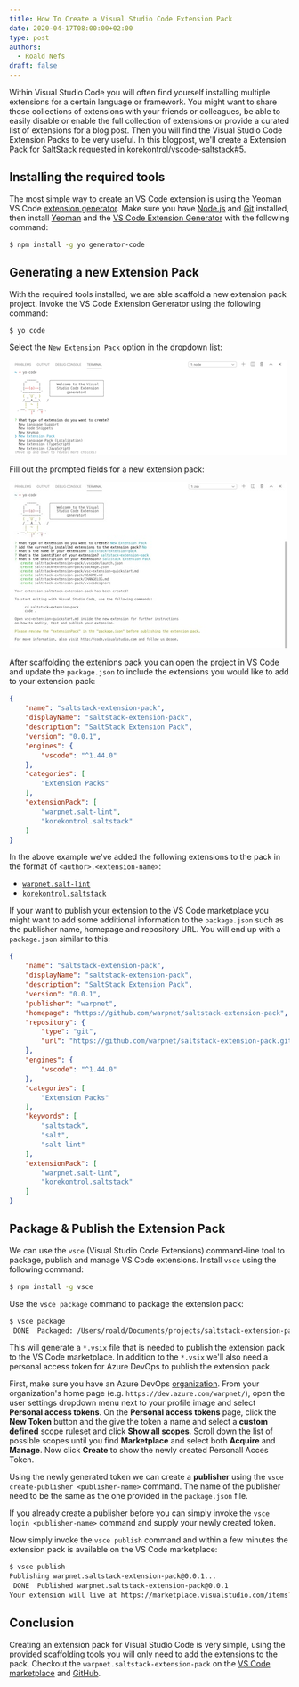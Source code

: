 ```yaml
---
title: How To Create a Visual Studio Code Extension Pack
date: 2020-04-17T08:00:00+02:00
type: post
authors:
  - Roald Nefs
draft: false
---
```


Within Visual Studio Code you will often find yourself installing multiple extensions for a certain language or framework. You might want to share those collections of extensions with your friends or colleagues, be able to easily disable or enable the full collection of extensions or provide a curated list of extensions for a blog post. Then you will find the Visual Studio Code Extension Packs to be very useful. In this blogpost, we'll create a Extension Pack for SaltStack requested in [korekontrol/vscode-saltstack#5](https://github.com/korekontrol/vscode-saltstack/issues/5).

## Installing the required tools

The most simple way to create an VS Code extension is using the Yeoman VS Code [extension generator](https://code.visualstudio.com/docs/extensions/yocode). Make sure you have [Node.js](https://nodejs.org/en/) and [Git](https://git-scm.com/) installed, then install [Yeoman](http://yeoman.io/) and the [VS Code Extension Generator](https://www.npmjs.com/package/generator-code) with the following command:

```bash
$ npm install -g yo generator-code
```

## Generating a new Extension Pack

With the required tools installed, we are able scaffold a new extension pack project. Invoke the VS Code Extension Generator using the following command:

```bash
$ yo code
```

Select the `New Extension Pack` option in the dropdown list:

![Yeoman](/images/posts/2020/04/17/vscode_01.png)

Fill out the prompted fields for a new extension pack:

![Yeoman](/images/posts/2020/04/17/vscode_02.jpg)

After scaffolding the extenions pack you can open the project in VS Code and update the `package.json` to include the extensions you would like to add to your extension pack:

```json
{
    "name": "saltstack-extension-pack",
    "displayName": "saltstack-extension-pack",
    "description": "SaltStack Extension Pack",
    "version": "0.0.1",
    "engines": {
        "vscode": "^1.44.0"
    },
    "categories": [
        "Extension Packs"
    ],
    "extensionPack": [ 
        "warpnet.salt-lint",
        "korekontrol.saltstack"
    ]
}
```

In the above example we've added the following extensions to the pack in the format of `<author>.<extension-name>`:

- [`warpnet.salt-lint`](https://marketplace.visualstudio.com/items?itemName=warpnet.salt-lint)
- [`korekontrol.saltstack`](https://marketplace.visualstudio.com/items?itemName=korekontrol.saltstack)

If your want to publish your extension to the VS Code marketplace you might want to add some additional information to the `package.json` such as the publisher name, homepage and repository URL. You will end up with a `package.json` similar to this:

```json
{
    "name": "saltstack-extension-pack",
    "displayName": "saltstack-extension-pack",
    "description": "SaltStack Extension Pack",
    "version": "0.0.1",
    "publisher": "warpnet",
    "homepage": "https://github.com/warpnet/saltstack-extension-pack",
	"repository": {
		"type": "git",
		"url": "https://github.com/warpnet/saltstack-extension-pack.git"
	},
    "engines": {
        "vscode": "^1.44.0"
    },
    "categories": [
        "Extension Packs"
    ],
    "keywords": [
		"saltstack",
		"salt",
		"salt-lint"
	],
    "extensionPack": [ 
        "warpnet.salt-lint",
        "korekontrol.saltstack"
    ]
}
```

## Package & Publish the Extension Pack

We can use the `vsce` (Visual Studio Code Extensions) command-line tool to package, publish and manage VS Code extensions. Install `vsce` using the following command:

```bash
$ npm install -g vsce
```

Use the `vsce package` command to package the extension pack:

```bash
$ vsce package
 DONE  Packaged: /Users/roald/Documents/projects/saltstack-extension-pack/saltstack-extension-pack-0.0.1.vsix (6 files, 3.08KB)
```

This will generate a `*.vsix` file that is needed to publish the extension pack to the VS Code marketplace. In addition to the `*.vsix` we'll also need a personal access token for Azure DevOps to publish the extension pack.

First, make sure you have an Azure DevOps [organization](https://docs.microsoft.com/azure/devops/organizations/accounts/create-organization-msa-or-work-student). From your organization's home page (e.g. `https://dev.azure.com/warpnet/`), open the user settings dropdown menu next to your profile image and select **Personal access tokens**. On the **Personal access tokens** page, click the **New Token** button and the give the token a name and select a **custom defined** scope ruleset and click **Show all scopes**. Scroll down the list of possible scopes until you find **Marketplace** and select both **Acquire** and **Manage**. Now click **Create** to show the newly created Personall Acces Token.

Using the newly generated token we can create a **publisher** using the `vsce create-publisher <publisher-name>` command. The name of the publisher need to be the same as the one provided in the `package.json` file.

If you already create a publisher before you can simply invoke the `vsce login <publisher-name>` command and supply your newly created token.

Now simply invoke the `vsce publish` command and within a few minutes the extension pack is available on the VS Code marketplace:

```bash
$ vsce publish
Publishing warpnet.saltstack-extension-pack@0.0.1...
 DONE  Published warpnet.saltstack-extension-pack@0.0.1
Your extension will live at https://marketplace.visualstudio.com/items?itemName=warpnet.saltstack-extension-pack (might take a few minutes for it to show up).
```

## Conclusion

Creating an extension pack for Visual Studio Code is very simple, using the provided scaffolding tools you will only need to add the extensions to the pack. Checkout the `warpnet.saltstack-extension-pack` on the [VS Code marketplace](https://marketplace.visualstudio.com/items?itemName=warpnet.saltstack-extension-pack) and [GitHub](https://github.com/warpnet/saltstack-extension-pack).
